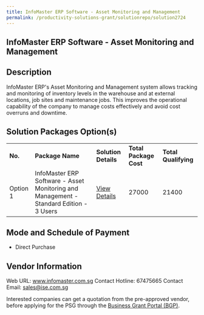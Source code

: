 ```yaml
---
title: InfoMaster ERP Software - Asset Monitoring and Management
permalink: /productivity-solutions-grant/solutionrepo/solution2724
---
```


## InfoMaster ERP Software - Asset Monitoring and Management

## Description

InfoMaster ERP's Asset Monitoring and Management system allows tracking and monitoring of inventory levels in the warehouse and at external locations, job sites and maintenance jobs. This improves the operational capability of the company to manage costs effectively and avoid cost overruns and downtime.

## Solution Packages Option(s)

<table>
<tr>
<td><b>No.</b></td>
<td><b>Package Name</b></td>
<td><b>Solution Details</b></td>
<td><b>Total Package Cost</b></td>
<td><b>Total Qualifying</b></td>
</tr>
<tr>
<td>Option 1</td>
<td>InfoMaster ERP Software - Asset Monitoring and Management - Standard Edition - 3 Users</td>
<td><a href='https://www.gobusiness.gov.sg/images/psg/Integrated_Software_Engin_20200780_Desensitised_Annex_3_Part_1.pdf'>View Details</a></td>
<td>27000</td>
<td>21400</td>
</tr>
</table>

## Mode and Schedule of Payment

 - Direct Purchase

## Vendor Information

 Web URL: www.infomaster.com.sg 
Contact Hotline: 67475665 
Contact Email: sales@ise.com.sg 


Interested companies can get a quotation from the pre-approved vendor, before applying for the PSG through the <a href='https://www.businessgrants.gov.sg/'>Business Grant Portal (BGP)</a>.
<script src="/jquery/resize-tables.js"></script>
